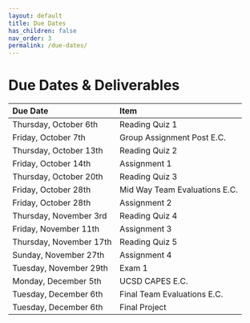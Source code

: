 ```yaml
---
layout: default
title: Due Dates
has_children: false
nav_order: 3
permalink: /due-dates/
---
```


<h1> Due Dates & Deliverables</h1>

| Due Date   | Item                    |
|:-----------|:------------------------|
| Thursday, October 6th       | Reading Quiz 1
| Friday, October 7th         | Group Assignment Post E.C.
| Thursday, October 13th      | Reading Quiz 2
| Friday, October 14th        | Assignment 1
| Thursday, October 20th      | Reading Quiz 3
| Friday, October 28th        | Mid Way Team Evaluations E.C.
| Friday, October 28th        | Assignment 2
| Thursday, November 3rd      | Reading Quiz 4
| Friday, November 11th       | Assignment 3
| Thursday, November 17th     | Reading Quiz 5
| Sunday, November 27th       | Assignment 4
| Tuesday, November 29th      | Exam 1
| Monday, December 5th        | UCSD CAPES E.C.
| Tuesday, December 6th       | Final Team Evaluations E.C.
| Tuesday, December 6th       | Final Project
